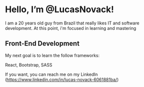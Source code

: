 <h1>Hello, I’m @LucasNovack!</h1>

I am a 20 years old guy from Brazil that really likes IT and software development.
At this point, i'm focused in learning and mastering <h2>Front-End Development</h2>

My next goal is to learn the follow frameworks:

React,
Bootstrap, 
SASS

If you want, you can reach me on my LinkedIn (https://www.linkedin.com/in/lucas-novack-6061881ba/)
